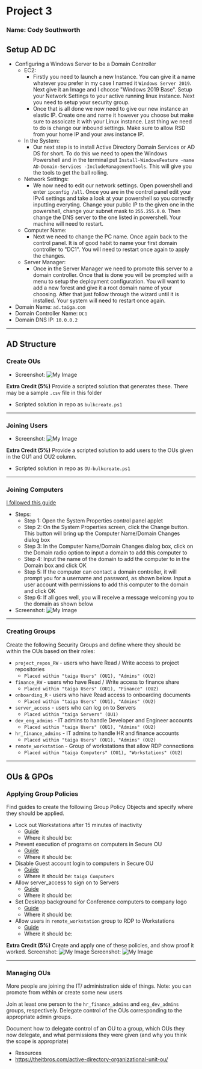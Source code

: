 # Project 3

### Name: Cody Southworth

## Setup AD DC

- Configuring a Windows Server to be a Domain Controller
  - EC2:
    - Firstly you need to launch a new Instance. You can give it a name whatever you prefer in my case I named it ```Windows Server 2019```. Next give it an Image and I choose "Windows 2019 Base". Setup your Network Settings to your active running linux instance. Next you need to setup your security group.
    - Once that is all done we now need to give our new instance an elastic IP. Create one and name it however you choose but make sure to assoicate it with your Linux instance. Last thing we need to do is change our inbound settings. Make sure to allow RSD from your home IP and your aws instance IP. 
   - In the System:
      - Our next step is to install Active Directory Domain Services or AD DS for short. To do this we need to open the Windows Powershell and in the terminal put ```Install-WindowsFeature -name AD-Domain-Services -IncludeManagementTools```. This will give you the tools to get the ball rolling.
  - Network Settings:
      - We now need to edit our network settings. Open powershell and enter ```ipconfig /all```. Once you are in the control panel edit your IPv4 settings and take a look at your powershell so you correctly inputting everyting. Change your public IP to the given one in the powershell, change your subnet mask to ```255.255.0.0```. Then change the DNS server to the one listed in powershell. Your machine will need to restart.
  - Computer Name:
    - Next we need to change the PC name. Once again back to the control panel. It is of good habit to name your first domain controller to "DC1". You will need to restart once again to apply the changes.
  - Server Manager:
    - Once in the Server Manager we need to promote this server to a domain controller. Once that is done you will be prompted with a menu to setup the deployment configuration. You will want to add a new forest and give it a root domain name of your choosing. After that just follow through the wizard until it is installed. Your system will need to restart once again. 
- Domain Name: ```ad.taiga.com```
- Domain Controller Name: ```DC1```
- Domain DNS IP: ```10.0.0.2```

---

## AD Structure

### Create OUs
- Screenshot: ![My Image](Screenshots/OUS.png)

**Extra Credit (5%)** Provide a scripted solution that generates these. There may be a sample `.csv` file in this folder
  * Scripted solution in repo as ```bulkcreate.ps1```

---

### Joining Users
- Screenshot: ![My Image](Screenshots/Users.png)

**Extra Credit (5%)** Provide a scripted solution to add users to the OUs given in the OU1 and OU2 column.
  * Scripted solution in repo as ```OU-bulkcreate.ps1```

---

### Joining Computers
[I followed this guide](https://adamtheautomator.com/add-computer-to-domain/)
- Steps:
  - Step 1: Open the System Properties control panel applet
  - Step 2: On the System Properties screen, click the Change button. This button will bring up the Computer Name/Domain Changes dialog box
  - Step 3: In the Computer Name/Domain Changes dialog box, click on the Domain radio option to input a domain to add this computer to
  - Step 4: Input the name of the domain to add the computer to in the Domain box and click OK
  - Step 5: If the computer can contact a domain controller, it will prompt you for a username and password, as shown below. Input a user account with permissions to add this computer to the domain and click OK
  - Step 6: If all goes well, you will receive a message welcoming you to the domain as shown below
- Screenshot: ![My Image](Screenshots/Joined_Computer.png)

---

### Creating Groups

Create the following Security Groups and define where they should be within the OUs based on their roles:

- `project_repos_RW` - users who have Read / Write access to project repositories
    - ```Placed within "taiga Users" (OU1), "Admins" (OU2)```
- `finance_RW` - users who have Read / Write access to finance share
    - ```Placed within "taiga Users" (OU1), "Finance" (OU2)```
- `onboarding_R` - users who have Read access to onboarding documents
    - ```Placed within "taiga Users" (OU1), "Admins" (OU2)```
- `server_access` - users who can log on to Servers
    - ```Placed within "taiga Servers" (OU1)```
- `dev_eng_admins` - IT admins to handle Developer and Engineer accounts
    - ```Placed within "taiga Users" (OU1), "Admins" (OU2)```
- `hr_finance_admins` - IT admins to handle HR and finance accounts
    - ```Placed within "taiga Users" (OU1), "Admins" (OU2)```
- `remote_workstation` - Group of workstations that allow RDP connections
    - ```Placed within "taiga Computers" (OU1), "Workstations" (OU2)```

---

## OUs & GPOs

### Applying Group Policies

Find guides to create the following Group Policy Objects and specify where they should be applied.

- Lock out Workstations after 15 minutes of inactivity
  - [Guide](https://community.spiceworks.com/topic/1416384-gpo-to-lock-the-computer-after-10-minutes-of-inactivity)
  - Where it should be: 
- Prevent execution of programs on computers in Secure OU
  - [Guide](https://learn.microsoft.com/en-us/answers/questions/844495/creating-group-policy-to-prevent-users-to-run-prog)
  - Where it should be:
- Disable Guest account login to computers in Secure OU
  - [Guide](https://www.lepide.com/blog/top-10-most-important-group-policy-settings-for-preventing-security-breaches)
  - Where it should be: ```taiga Computers```
- Allow server_access to sign on to Servers
  - [Guide]()
  - Where it should be:
- Set Desktop background for Conference computers to company logo
  -  [Guide]()
  -  Where it should be:
- Allow users in `remote_workstation` group to RDP to Workstations
  - [Guide]()
  - Where it should be:

**Extra Credit (5%)** Create and apply one of these policies, and show proof it worked.
Screenshot: ![My Image](Screenshots/GPO.png)
Screenshot: ![My Image](Screenshots/GPODummy.png)

---

### Managing OUs

More people are joining the IT/ administration side of things. Note: you can promote from within or create some new users

Join at least one person to the `hr_finance_admins` and `eng_dev_admins` groups, respectively. Delegate control of the OUs corresponding to the appropriate admin groups.

Document how to delegate control of an OU to a group, which OUs they now delegate, and what permissions they were given (and why you think the scope is appropriate)

- Resources
- https://theitbros.com/active-directory-organizational-unit-ou/

